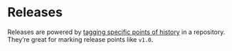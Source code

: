 # Releases

Releases are powered by [tagging specific points of history](https://git-scm.com/book/en/Git-Basics-Tagging) in a repository. They’re great for marking release points like `v1.0`.

